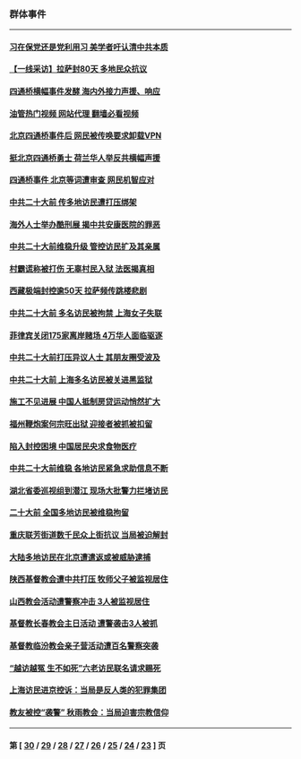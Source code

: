 ### 群体事件
---
#### [习在保党还是党利用习 美学者吁认清中共本质](../../pages/ncid279/n13857367.md?11150845) 
#### [【一线采访】拉萨封80天 多地民众抗议](../../pages/ncid279/n13853861.md?11150845) 
#### [四通桥横幅事件发酵 海内外接力声援、响应](../../pages/ncid279/n13849373.md?11150845) 
#### [油管热门视频 网站代理 翻墙必看视频](http://138.2.39.72:81/youtube.html?epic-marker?11150845)
#### [北京四通桥事件后 网民被传唤要求卸载VPN](../../pages/ncid279/n13847833.md?11150845) 
#### [挺北京四通桥勇士 荷兰华人举反共横幅声援](../../pages/ncid279/n13846812.md?11150845) 
#### [四通桥事件 北京等词遭审查 网民机智应对](../../pages/ncid279/n13845578.md?11150845) 
#### [中共二十大前 传多地访民遭打压绑架](../../pages/ncid279/n13843740.md?11150845) 
#### [海外人士举办酷刑展 揭中共安康医院的罪恶](../../pages/ncid279/n13842499.md?11150845) 
#### [中共二十大前维稳升级 管控访民扩及其亲属](../../pages/ncid279/n13842240.md?11150845) 
#### [村霸谎称被打伤 无辜村民入狱 法医揭真相](../../pages/ncid279/n13838149.md?11150845) 
#### [西藏极端封控逾50天 拉萨频传跳楼悲剧](../../pages/ncid279/n13836551.md?11150845) 
#### [中共二十大前 多名访民被拘禁 上海女子失联](../../pages/ncid279/n13834363.md?11150845) 
#### [菲律宾关闭175家离岸赌场 4万华人面临驱逐](../../pages/ncid279/n13833169.md?11150845) 
#### [中共二十大前打压异议人士 其朋友圈受波及](../../pages/ncid279/n13833136.md?11150845) 
#### [中共二十大前 上海多名访民被关进黑监狱](../../pages/ncid279/n13829500.md?11150845) 
#### [施工不见进展 中国人抵制房贷运动悄然扩大](../../pages/ncid279/n13828435.md?11150845) 
#### [福州鞭炮案何宗旺出狱 迎接者被抓被扣留](../../pages/ncid279/n13824304.md?11150845) 
#### [陷入封控困境 中国居民央求食物医疗](../../pages/ncid279/n13823589.md?11150845) 
#### [中共二十大前维稳 各地访民紧急求助信息不断](../../pages/ncid279/n13822888.md?11150845) 
#### [湖北省委巡视组到潜江 现场大批警力拦堵访民](../../pages/ncid279/n13820243.md?11150845) 
#### [二十大前 全国多地访民被维稳拘留](../../pages/ncid279/n13819431.md?11150845) 
#### [重庆联芳街道数千民众上街抗议 当局被迫解封](../../pages/ncid279/n13812220.md?11150845) 
#### [大陆多地访民在北京遭遣返或被威胁逮捕](../../pages/ncid279/n13812104.md?11150845) 
#### [陕西基督教会遭中共打压 牧师父子被监视居住](../../pages/ncid279/n13811611.md?11150845) 
#### [山西教会活动遭警察冲击 3人被监视居住](../../pages/ncid279/n13808966.md?11150845) 
#### [基督教长春教会主日活动 遭警袭击3人被抓](../../pages/ncid279/n13806935.md?11150845) 
#### [基督教临汾教会亲子营活动遭百名警察突袭](../../pages/ncid279/n13806527.md?11150845) 
#### [“越访越冤 生不如死”六老访民联名请求赐死](../../pages/ncid279/n13805907.md?11150845) 
#### [上海访民进京控诉：当局是反人类的犯罪集团](../../pages/ncid279/n13803858.md?11150845) 
#### [教友被控“袭警” 秋雨教会：当局迫害宗教信仰](../../pages/ncid279/n13803563.md?11150845) 

---
#### 第 [ [30](./30.md?11150845) / [29](./29.md?11150845) / [28](./28.md?11150845) / [27](./27.md?11150845) / [26](./26.md?11150845) / [25](./25.md?11150845) / [24](./24.md?11150845) / [23](./23.md?11150845) ] 页
